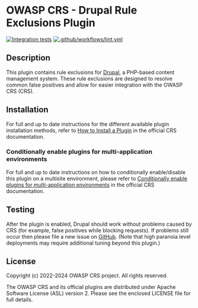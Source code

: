 # OWASP CRS - Drupal Rule Exclusions Plugin

[![Integration tests](https://github.com/coreruleset/drupal-rule-exclusions-plugin/actions/workflows/integration.yml/badge.svg)](https://github.com/coreruleset/drupal-rule-exclusions-plugin/actions/workflows/integration.yml)
[![.github/workflows/lint.yml](https://github.com/coreruleset/drupal-rule-exclusions-plugin/actions/workflows/lint.yml/badge.svg)](https://github.com/coreruleset/drupal-rule-exclusions-plugin/actions/workflows/lint.yml)

## Description

This plugin contains rule exclusions for [Drupal](https://www.drupal.org/), a PHP-based content management system. These rule exclusions are designed to resolve common false positives and allow for easier integration with the OWASP CRS (CRS).

## Installation

For full and up to date instructions for the different available plugin installation methods, refer to [How to Install a Plugin](https://coreruleset.org/docs/concepts/plugins/#how-to-install-a-plugin) in the official CRS documentation.

### Conditionally enable plugins for multi-application environments

For full and up to date instructions on how to conditionally enable/disable this plugin on a multisite environment, please refer to [Conditionally enable plugins for multi-application environments](https://coreruleset.org/docs/concepts/plugins/#conditionally-enable-plugins-for-multi-application-environments) in the official CRS documentation.

## Testing

After the plugin is enabled, Drupal should work without problems caused by CRS (for example, false positives while blocking requests). If problems still occur then please file a new issue on [GitHub](https://github.com/coreruleset/drupal-rule-exclusions-plugin). (Note that high paranoia level deployments may require additional tuning beyond this plugin.)

## License

Copyright (c) 2022-2024 OWASP CRS project. All rights reserved.

The OWASP CRS and its official plugins are distributed under Apache Software License (ASL) version 2. Please see the enclosed LICENSE file for full details.
